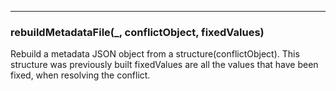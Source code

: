 --------------------------
### rebuildMetadataFile(_, conflictObject, fixedValues)
Rebuild a metadata JSON object from a structure(conflictObject). This structure was previously built 
fixedValues are all the values that have been fixed, when resolving the conflict.
